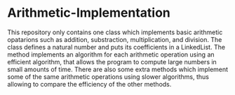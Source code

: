 # Arithmetic-Implementation

This repository only contains one class which implements basic arithmetic opatarions such as addition, substraction, multiplication, and division. The class defines a natural number and puts its coefficients in a LinkedList. The method implements an algorithm for each arithmetic operation using an efficient algorithm, that allows the program to compute large numbers in small amounts of time. There are also some extra methods which implement some of the same arithmetic operations using slower algorithms, thus allowing to compare the efficiency of the other methods.
